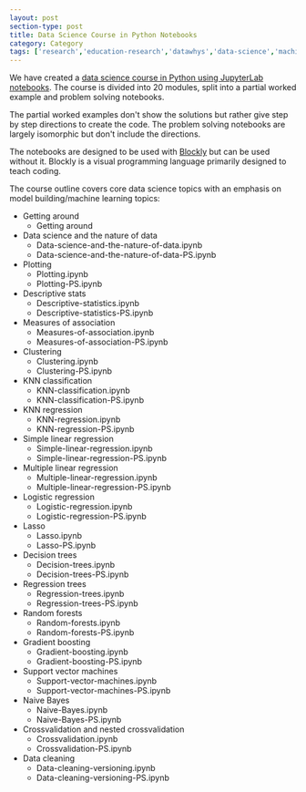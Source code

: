 ```yaml
---
layout: post
section-type: post
title: Data Science Course in Python Notebooks
category: Category
tags: ['research','education-research','datawhys','data-science','machine-learning','programming','statistics']
---
```

We have created a [data science course in Python using JupyterLab notebooks](https://github.com/memphis-iis/datawhys-content-notebooks-python).
The course is divided into 20 modules, split into a partial worked example and problem solving notebooks.

The partial worked examples don't show the solutions but rather give step by step directions to create the code.
The problem solving notebooks are largely isomorphic but don't include the directions.

The notebooks are designed to be used with [Blockly](https://developers.google.com/blockly) but can be used without it.
Blockly is a visual programming language primarily designed to teach coding.

The course outline covers core data science topics with an emphasis on model building/machine learning topics:

- Getting around  
  - Getting around
- Data science and the nature of data  
  - Data-science-and-the-nature-of-data.ipynb
  - Data-science-and-the-nature-of-data-PS.ipynb
- Plotting  
  - Plotting.ipynb
  - Plotting-PS.ipynb
- Descriptive stats  
  - Descriptive-statistics.ipynb
  - Descriptive-statistics-PS.ipynb
- Measures of association  
  - Measures-of-association.ipynb
  - Measures-of-association-PS.ipynb
- Clustering  
  - Clustering.ipynb
  - Clustering-PS.ipynb
- KNN classification  
  - KNN-classification.ipynb
  - KNN-classification-PS.ipynb
- KNN regression  
  - KNN-regression.ipynb
  - KNN-regression-PS.ipynb
- Simple linear regression  
  - Simple-linear-regression.ipynb
  - Simple-linear-regression-PS.ipynb
- Multiple linear regression  
  - Multiple-linear-regression.ipynb
  - Multiple-linear-regression-PS.ipynb
- Logistic regression  
  - Logistic-regression.ipynb
  - Logistic-regression-PS.ipynb
- Lasso  
  - Lasso.ipynb
  - Lasso-PS.ipynb
- Decision trees  
  - Decision-trees.ipynb
  - Decision-trees-PS.ipynb
- Regression trees  
  - Regression-trees.ipynb
  - Regression-trees-PS.ipynb
- Random forests  
  - Random-forests.ipynb
  - Random-forests-PS.ipynb
- Gradient boosting  
  - Gradient-boosting.ipynb
  - Gradient-boosting-PS.ipynb
- Support vector machines  
  - Support-vector-machines.ipynb
  - Support-vector-machines-PS.ipynb
- Naive Bayes  
  - Naive-Bayes.ipynb
  - Naive-Bayes-PS.ipynb
- Crossvalidation and nested crossvalidation  
  - Crossvalidation.ipynb
  - Crossvalidation-PS.ipynb
- Data cleaning  
  - Data-cleaning-versioning.ipynb
  - Data-cleaning-versioning-PS.ipynb
